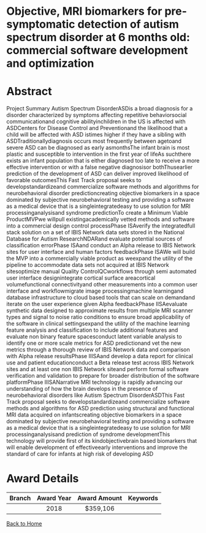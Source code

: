 
Objective, MRI biomarkers for pre-symptomatic detection of autism spectrum disorder at 6 months old: commercial software development and optimization
=====================================================================================================================================================

# Abstract


Project Summary
Autism Spectrum DisorderASDis a broad diagnosis for a disorder characterized by symptoms
affecting repetitive behaviorsocial communicationand cognitive abilityinchildren in the
US is affected with ASDCenters for Disease Control and Preventionand the likelihood
that a child will be affected with ASD istimes higher if they have a sibling with ASDTraditionallydiagnosis occurs most frequently between agetoand severe ASD can be
diagnosed as early asmonthsThe infant brain is most plastic and susceptible to intervention
in the first year of lifeAs suchthere exists an infant population that is either diagnosed too late
to receive a more effective intervention or with a false negative diagnosisor bothThusearlier
prediction of the development of ASD can deliver improved likelihood of favorable outcomesThis
Fast Track proposal seeks to developstandardizeand commercialize software methods and
algorithms for neurobehavioral disorder predictioncreating objective biomarkers in a space
dominated by subjective neurobehavioral testing and providing a software as a medical device
that is a singleintegratedeasy to use solution for MRI processinganalysisand syndrome
predictionTo create a Minimum Viable ProductMVPwe willpull existingacademically vetted
methods and software into a commercial design control processPhase ISAverify the
integratedfull stack solution on a set of IBIS Network data sets stored in the National Database
for Autism ResearchNDARand evaluate potential sources of classification errorPhase ISAand conduct an Alpha release to IBIS Network sites for user interface and human factors feedbackPhase ISAWe will build the MVP into a commercially viable product as weexpand the utility
of the pipeline to accommodate data sets not acquired at IBIS Network sitesoptimize manual
Quality ControlQCworkflows through semi automated user interface designintegrate cortical
surface areacortical volumefunctional connectivityand other measurements into a common
user interface and workflowmigrate image processingmachine learningand database
infrastructure to cloud based tools that can scale on demandand iterate on the user experience
given Alpha feedbackPhase IISAevaluate synthetic data designed to approximate results
from multiple MRI scanner types and signal to noise ratio conditions to ensure broad applicability
of the software in clinical settingsexpand the utility of the machine learning feature analysis and
classification to include additional features and evaluate non binary feature spacesconduct latent
variable analysis to identify one or more scale metrics for ASD predictionand vet the new metrics
through a thorough review of IBIS Network data and comparison with Alpha release resultsPhase IIISAand develop a data report for clinical use and patient educationconduct a Beta
release test across IBIS Network sites and at least one non IBIS Network siteand perform formal
software verification and validation to prepare for broader distribution of the software platformPhase IIISANarrative
MRI technology is rapidly advancing our understanding of how the brain develops in the presence
of neurobehavioral disorders like Autism Spectrum DisorderASDThis Fast Track proposal
seeks to developstandardizeand commercialize software methods and algorithms for ASD
prediction using structural and functional MRI data acquired on infantscreating objective
biomarkers in a space dominated by subjective neurobehavioral testing and providing a software
as a medical device that is a singleintegratedeasy to use solution for MRI processinganalysisand prediction of syndrome developmentThis technology will provide first of its kindobjectivebrain based biomarkers that will enable development of effectiveearly interventions and improve
the standard of care for infants at high risk of developing ASD  

# Award Details

|Branch|Award Year|Award Amount|Keywords|
| :---: | :---: | :---: | :---: |
||2018|$359,106||
  
  


[Back to Home](https://github.com/chrischow/dod_sbir_awards/JH/#2561)